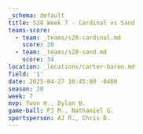 ```yaml
---
_schema: default
title: S28 Week 7 - Cardinal vs Sand
teams-score:
  - team: _teams/s28-cardinal.md
    score: 20
  - team: _teams/s28-sand.md
    score: 34
location: _locations/carter-baron.md
field: '1'
date: 2025-04-27 10:45:00 -0400
season: 28
week: 7
mvp: Twon H., Dylan B.
game-ball: PJ M., Nathaniel G.
sportsperson: AJ R., Chris D.
---
```

